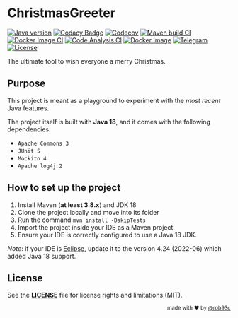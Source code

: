 # ChristmasGreeter

[![Java version](https://badgen.net/badge/Java/Java%2018/orange?icon=https://raw.githubusercontent.com/rob93c/BadgenIcons/master/icons/java-logo.svg&labelColor=292f35&label)](https://github.com/rob93c/ChristmasGreeter/search?l=java)
[![Codacy Badge](https://badgen.net/codacy/grade/361904c6ec0d4a1490aa7d5593f8e26a?icon=https://raw.githubusercontent.com/rob93c/BadgenIcons/master/icons/codacy-logo.svg&labelColor=292f35&label=Code%20quality)](https://www.codacy.com/gh/rob93c/ChristmasGreeter/dashboard)
[![Codecov](https://badgen.net/badge/license/Coverage/3bbe58?icon=https://raw.githubusercontent.com/rob93c/BadgenIcons/master/icons/codecov-logo.svg&labelColor=292f35&label)](https://app.codecov.io/gh/rob93c/ChristmasGreeter)
[![Maven build CI](https://github.com/rob93c/ChristmasGreeter/actions/workflows/maven.yml/badge.svg)](https://github.com/rob93c/ChristmasGreeter/actions/workflows/maven.yml)
[![Docker Image CI](https://github.com/rob93c/ChristmasGreeter/actions/workflows/docker-image.yml/badge.svg)](https://github.com/rob93c/ChristmasGreeter/actions/workflows/docker-image.yml)
[![Code Analysis CI](https://github.com/rob93c/ChristmasGreeter/actions/workflows/codeql-analysis.yml/badge.svg)](https://github.com/rob93c/ChristmasGreeter/actions/workflows/codeql-analysis.yml)
[![Docker Image](https://badgen.net/badge/docker/Docker?icon=docker&labelColor=292f35&label)](https://hub.docker.com/r/rob93c/christmas-greeter)
[![Telegram](https://badgen.net/badge/telegram/Telegram?icon=telegram&labelColor=292f35&label)](https://t.me/rob93c)
[![License](https://badgen.net/badge/license/MIT/grey?icon=https://raw.githubusercontent.com/rob93c/BadgenIcons/master/icons/license-paper.svg&labelColor=292f35&label)](https://github.com/rob93c/ChristmasGreeter/blob/master/LICENSE)

The ultimate tool to wish everyone a merry Christmas.

## Purpose

This project is meant as a playground to experiment with the _most recent_ Java features.

The project itself is built with **Java 18**, and it comes with the following dependencies:

* `Apache Commons 3`
* `JUnit 5`
* `Mockito 4`
* `Apache log4j 2`

## How to set up the project

1. Install Maven (**at least 3.8.x**) and JDK 18
2. Clone the project locally and move into its folder
3. Run the command `mvn install -DskipTests`
4. Import the project inside your IDE as a Maven project
5. Ensure your IDE is correctly configured to use a Java 18 JDK.

*Note*: if your IDE is [Eclipse](https://www.eclipse.org/downloads/packages/installer), update it to the version 4.24 (2022-06) which added Java 18 support.

## License

See the [**LICENSE**](https://github.com/rob93c/ChristmasGreeter/blob/master/LICENSE) file for license rights and limitations (MIT).

<div align="right">
<sup>made with ❤️ by <a href="https://github.com/rob93c">@rob93c</a></sup>
</div>
